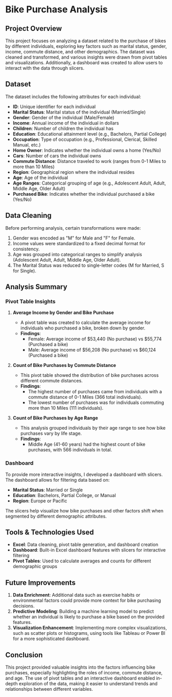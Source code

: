 # Bike Purchase Analysis

## Project Overview

This project focuses on analyzing a dataset related to the purchase of bikes by different individuals, exploring key factors such as marital status, gender, income, commute distance, and other demographics. The dataset was cleaned and transformed, and various insights were drawn from pivot tables and visualizations. Additionally, a dashboard was created to allow users to interact with the data through slicers.

## Dataset

The dataset includes the following attributes for each individual:
- **ID**: Unique identifier for each individual
- **Marital Status**: Marital status of the individual (Married/Single)
- **Gender**: Gender of the individual (Male/Female)
- **Income**: Annual income of the individual in dollars
- **Children**: Number of children the individual has
- **Education**: Educational attainment level (e.g., Bachelors, Partial College)
- **Occupation**: Type of occupation (e.g., Professional, Clerical, Skilled Manual, etc.)
- **Home Owner**: Indicates whether the individual owns a home (Yes/No)
- **Cars**: Number of cars the individual owns
- **Commute Distance**: Distance traveled to work (ranges from 0-1 Miles to more than 10 Miles)
- **Region**: Geographical region where the individual resides
- **Age**: Age of the individual
- **Age Ranges**: Categorical grouping of age (e.g., Adolescent Adult, Adult, Middle Age, Older Adult)
- **Purchased Bike**: Indicates whether the individual purchased a bike (Yes/No)

## Data Cleaning

Before performing analysis, certain transformations were made:
1. Gender was encoded as "M" for Male and "F" for Female.
2. Income values were standardized to a fixed decimal format for consistency.
3. Age was grouped into categorical ranges to simplify analysis (Adolescent Adult, Adult, Middle Age, Older Adult).
4. The Marital Status was reduced to single-letter codes (M for Married, S for Single).

## Analysis Summary

### Pivot Table Insights

1. **Average Income by Gender and Bike Purchase**
   - A pivot table was created to calculate the average income for individuals who purchased a bike, broken down by gender.
   - **Findings**:
     - Female: Average income of $53,440 (No purchase) vs $55,774 (Purchased a bike)
     - Male: Average income of $56,208 (No purchase) vs $60,124 (Purchased a bike)

2. **Count of Bike Purchases by Commute Distance**
   - This pivot table showed the distribution of bike purchases across different commute distances.
   - **Findings**:
     - The highest number of purchases came from individuals with a commute distance of 0-1 Miles (366 total individuals).
     - The lowest number of purchases was for individuals commuting more than 10 Miles (111 individuals).

3. **Count of Bike Purchases by Age Range**
   - This analysis grouped individuals by their age range to see how bike purchases vary by life stage.
   - **Findings**:
     - Middle Age (41-60 years) had the highest count of bike purchases, with 566 individuals in total.

### Dashboard

To provide more interactive insights, I developed a dashboard with slicers. The dashboard allows for filtering data based on:
- **Marital Status**: Married or Single
- **Education**: Bachelors, Partial College, or Manual
- **Region**: Europe or Pacific

The slicers help visualize how bike purchases and other factors shift when segmented by different demographic attributes.

## Tools & Technologies Used

- **Excel**: Data cleaning, pivot table generation, and dashboard creation
- **Dashboard**: Built-in Excel dashboard features with slicers for interactive filtering
- **Pivot Tables**: Used to calculate averages and counts for different demographic groups

## Future Improvements

1. **Data Enrichment**: Additional data such as exercise habits or environmental factors could provide more context for bike purchasing decisions.
2. **Predictive Modeling**: Building a machine learning model to predict whether an individual is likely to purchase a bike based on the provided features.
3. **Visualization Enhancement**: Implementing more complex visualizations, such as scatter plots or histograms, using tools like Tableau or Power BI for a more sophisticated dashboard.

## Conclusion

This project provided valuable insights into the factors influencing bike purchases, especially highlighting the roles of income, commute distance, and age. The use of pivot tables and an interactive dashboard enabled in-depth exploration of the data, making it easier to understand trends and relationships between different variables.
